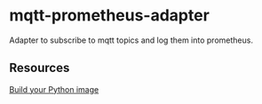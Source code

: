 # mqtt-prometheus-adapter
Adapter to subscribe to mqtt topics and log them into prometheus.

## Resources
[Build your Python image](https://github.com/docker/python-docker)
